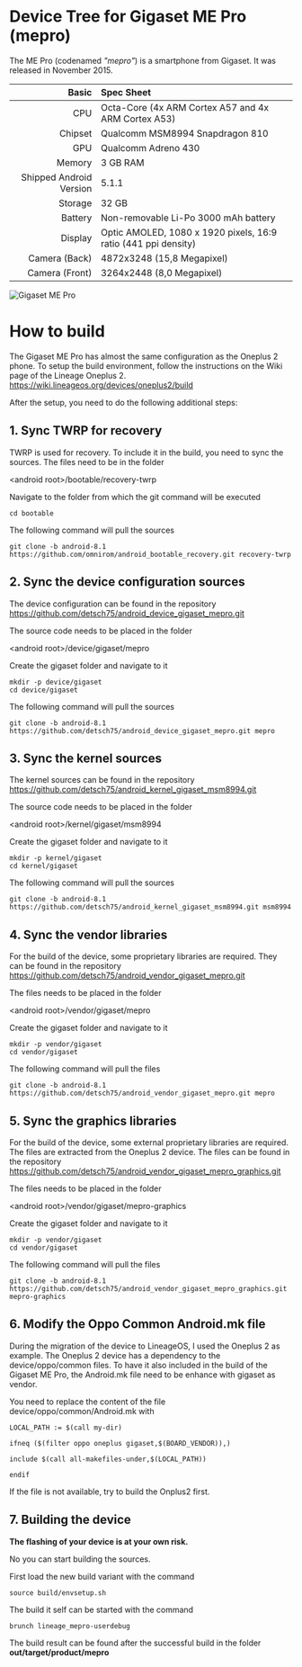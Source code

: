 # Device Tree for Gigaset ME Pro (mepro)

The ME Pro (codenamed _"mepro"_) is a smartphone from Gigaset.
It was released in November 2015.

| Basic                   | Spec Sheet                                                                                                                     |
| -----------------------:|:------------------------------------------------------------------------------------------------------------------------------ |
| CPU                     | Octa-Core (4x ARM Cortex A57 and 4x ARM Cortex A53)                                                                            |
| Chipset                 | Qualcomm MSM8994 Snapdragon 810                                                                                                |
| GPU                     | Qualcomm Adreno 430                                                                                                            |
| Memory                  | 3 GB RAM                                                                                                                       |
| Shipped Android Version | 5.1.1                                                                                                                          |
| Storage                 | 32 GB                                                                                                                          |
| Battery                 | Non-removable Li-Po 3000 mAh battery                                                                                           |
| Display                 | Optic AMOLED, 1080 x 1920 pixels, 16:9 ratio (441 ppi density)                                                                 |
| Camera (Back)           | 4872x3248 (15,8 Megapixel)                                                                                                     |
| Camera (Front)          | 3264x2448 (8,0 Megapixel)                                                                                                      |

![Gigaset ME Pro](https://www.inside-handy.de/img/gigaset-me-pro.jpg "Gigaset ME Pro")

# How to build

The Gigaset ME Pro has almost the same configuration as the Oneplus 2 phone. To setup the build environment, follow the instructions on the Wiki page of the Lineage Oneplus 2. https://wiki.lineageos.org/devices/oneplus2/build

After the setup, you need to do the following additional steps:

## 1. Sync TWRP for recovery

TWRP is used for recovery. To include it in the build, you need to sync the sources. The files need to be in the folder

\<android root\>/bootable/recovery-twrp

Navigate to the folder from which the git command will be executed

```shell
cd bootable
```

The following command will pull the sources

```shell
git clone -b android-8.1 https://github.com/omnirom/android_bootable_recovery.git recovery-twrp
```

## 2. Sync the device configuration sources

The device configuration can be found in the repository https://github.com/detsch75/android_device_gigaset_mepro.git

The source code needs to be placed in the folder

\<android root\>/device/gigaset/mepro

Create the gigaset folder and navigate to it

```shell
mkdir -p device/gigaset
cd device/gigaset
```

The following command will pull the sources

```shell
git clone -b android-8.1 https://github.com/detsch75/android_device_gigaset_mepro.git mepro
```

## 3. Sync the kernel sources

The kernel sources can be found in the repository https://github.com/detsch75/android_kernel_gigaset_msm8994.git

The source code needs to be placed in the folder

\<android root\>/kernel/gigaset/msm8994

Create the gigaset folder and navigate to it

```shell
mkdir -p kernel/gigaset
cd kernel/gigaset
```

The following command will pull the sources

```shell
git clone -b android-8.1 https://github.com/detsch75/android_kernel_gigaset_msm8994.git msm8994
```

## 4. Sync the vendor libraries

For the build of the device, some proprietary libraries are required. They can be found in the repository https://github.com/detsch75/android_vendor_gigaset_mepro.git

The files needs to be placed in the folder

\<android root\>/vendor/gigaset/mepro

Create the gigaset folder and navigate to it

```shell
mkdir -p vendor/gigaset
cd vendor/gigaset
```

The following command will pull the files

```shell
git clone -b android-8.1 https://github.com/detsch75/android_vendor_gigaset_mepro.git mepro
```

## 5. Sync the graphics libraries

For the build of the device, some external proprietary libraries are required. The files are extracted from the Oneplus 2 device. The files can be found in the repository https://github.com/detsch75/android_vendor_gigaset_mepro_graphics.git

The files needs to be placed in the folder

\<android root\>/vendor/gigaset/mepro-graphics

Create the gigaset folder and navigate to it

```shell
mkdir -p vendor/gigaset
cd vendor/gigaset
```

The following command will pull the files

```shell
git clone -b android-8.1 https://github.com/detsch75/android_vendor_gigaset_mepro_graphics.git mepro-graphics
```

## 6. Modify the Oppo Common Android.mk file

During the migration of the device to LineageOS, I used the Oneplus 2 as example. The Oneplus 2 device has a dependency to the device/oppo/common files. To have it also included in the build of the Gigaset ME Pro, the Android.mk file need to be enhance with gigaset as vendor.

You need to replace the content of the file device/oppo/common/Android.mk with

```make
LOCAL_PATH := $(call my-dir)

ifneq ($(filter oppo oneplus gigaset,$(BOARD_VENDOR)),)

include $(call all-makefiles-under,$(LOCAL_PATH))

endif
```

If the file is not available, try to build the Onplus2 first.

## 7. Building the device

**The flashing of your device is at your own risk.**

No you can start building the sources.

First load the new build variant with the command

```shell
source build/envsetup.sh
```

The build it self can be started with the command

```shell
brunch lineage_mepro-userdebug
```

The build result can be found after the successful build in the folder **out/target/product/mepro**